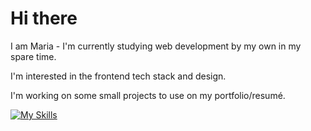 <h1>Hi there </h1>

<p>I am Maria - I'm currently studying web development by my own in my spare time.</p>
<p>I'm interested in the frontend tech stack and design.</p>
<p>I'm working on some small projects to use on my portfolio/resumé.</p>

[![My Skills](https://skillicons.dev/icons?i=js,html,css,react,ts,nodejs,tailwind)](https://skillicons.dev)


